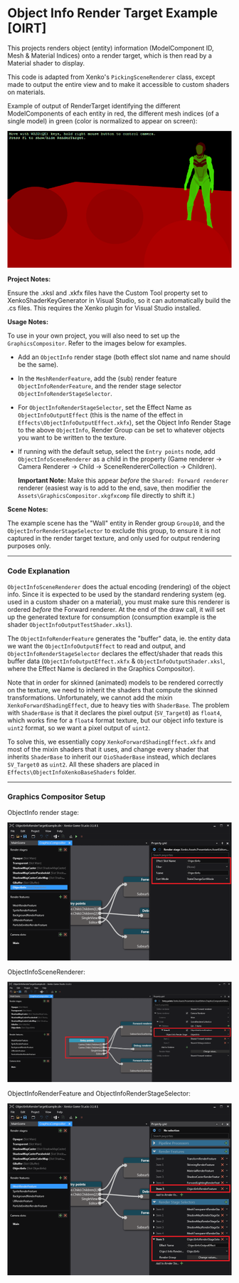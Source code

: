 # Object Info Render Target Example [OIRT]

This projects renders object (entity) information (ModelComponent ID, Mesh & Material Indices) onto a render target, which is then read by a Material shader to display.

This code is adapted from Xenko's `PickingSceneRenderer` class, except made to output the entire view and to make it accessible to custom shaders on materials.

Example of output of RenderTarget identifying the different ModelComponents of each entity in red, the different mesh indices (of a single model) in green (color is normalized to appear on screen):

![Render Target Output](images/rendertarget_output.png)

**Project Notes:**

Ensure the .xksl and .xkfx files have the Custom Tool property set to XenkoShaderKeyGenerator in Visual Studio, so it can automatically build the .cs files. This requires the Xenko plugin for Visual Studio installed.

**Usage Notes:**

To use in your own project, you will also need to set up the `GraphicsCompositor`. Refer to the images below for examples.

- Add an `ObjectInfo` render stage (both effect slot name and name should be the same).
- In the `MeshRenderFeature`, add the (sub) render feature `ObjectInfoRenderFeature`, and the render stage selector `ObjectInfoRenderStageSelector`.
- For `ObjectInfoRenderStageSelector`, set the Effect Name as `ObjectInfoOutputEffect` (this is the name of the effect in `Effects\ObjectInfoOutputEffect.xkfx`), set the Object Info Render Stage to the above `ObjectInfo`, Render Group can be set to whatever objects you want to be written to the texture.
- If running with the default setup, select the `Entry points` node, add `ObjectInfoSceneRenderer` as a child in the property (Game renderer -> Camera Renderer -> Child -> SceneRendererCollection -> Children).

  **Important Note:** Make this appear *before* the `Shared: Forward renderer` renderer (easiest way is to add to the end, save, then modifier the `Assets\GraphicsCompositor.xkgfxcomp` file directly to shift it.)

**Scene Notes:**

The example scene has the "Wall" entity in Render group `Group10`, and the `ObjectInforRenderStageSelector` to exclude this group, to ensure it is not captured in the render target texture, and only used for output rendering purposes only.

---
### Code Explanation

`ObjectInfoSceneRenderer` does the actual encoding (rendering) of the object info. Since it is expected to be used by the standard rendering system (eg. used in a custom shader on a material), you must make sure this renderer is ordered *before* the Forward renderer.
At the end of the draw call, it will set up the generated texture for consumption (consumption example is the shader `ObjectInfoOutputTestShader.xksl`).

The `ObjectInfoRenderFeature` generates the "buffer" data, ie. the entity data we want the `ObjectInfoOutputEffect` to read and output, and `ObjectInfoRenderStageSelector` declares the effect/shader that reads this buffer data (`ObjectInfoOutputEffect.xkfx` & `ObjectInfoOutputShader.xksl`, where the Effect Name is declared in the Graphics Compositor).

Note that in order for skinned (animated) models to be rendered correctly on the texture, we need to inherit the shaders that compute the skinned transformations. Unfortunately, we cannot add the mixin `XenkoForwardShadingEffect`, due to heavy ties with `ShaderBase`. The problem with `ShaderBase` is that it declares the pixel output (`SV_Target0`) as `float4`, which works fine for a `float4` format texture, but our object info texture is `uint2` format, so we want a pixel output of `uint2`.

To solve this, we essentially copy `XenkoForwardShadingEffect.xkfx` and most of the mixin shaders that it uses, and change every shader that inherits `ShaderBase` to inherit our `OioShaderBase` instead, which declares `SV_Target0` as `uint2`. All these shaders are placed in `Effects\ObjectInfoXenkoBaseShaders` folder.

---
### Graphics Compositor Setup

ObjectInfo render stage:

![Render Stage](images/gfxcomp_renderstage.png)

ObjectInfoSceneRenderer:

![Entry Points](images/gfxcomp_entrypoints.png)

ObjectInfoRenderFeature and ObjectInfoRenderStageSelector:

![Mesh Render Feature](images/gfxcomp_meshrenderfeature.png)
